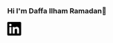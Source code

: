 ### Hi I'm Daffa Ilham Ramadan👋

[<img height="32" width="32" src="./linkedin.svg" />](https://www.linkedin.com/in/daffa-ilham-ramadan-3743981b0/)
